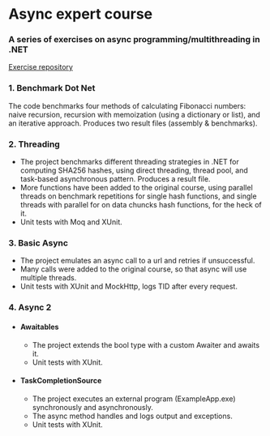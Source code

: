 # Async expert course
### A series of exercises on async programming/multithreading in .NET

[Exercise repository](https://github.com/dotnetos/asyncexpert-course/tree/master)

### 1. Benchmark Dot Net
The code benchmarks four methods of calculating Fibonacci numbers: naive recursion, recursion with memoization (using a dictionary or list), and an iterative approach. Produces two result files (assembly & benchmarks).

### 2. Threading
- The project benchmarks different threading strategies in .NET for computing SHA256 hashes, using direct threading, thread pool, and task-based asynchronous pattern. Produces a result file.
- More functions have been added to the original course, using parallel threads on benchmark repetitions for single hash functions, and single threads with parallel for on data chuncks hash functions, for the heck of it.
- Unit tests with Moq and XUnit.

### 3. Basic Async
- The project emulates an async call to a url and retries if unsuccessful.
- Many calls were added to the original course, so that async will use multiple threads. 
- Unit tests with XUnit and MockHttp, logs TID after every request.

### 4. Async 2
  - #### Awaitables
     - The project extends the bool type with a custom Awaiter and awaits it.
     - Unit tests with XUnit.
  
  - #### TaskCompletionSource
     - The project executes an external program (ExampleApp.exe) synchronously and asynchronously.
     - The async method handles and logs output and exceptions.
     - Unit tests with XUnit.

